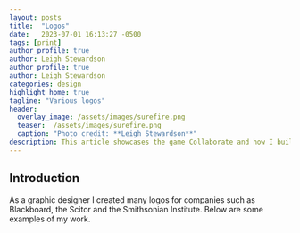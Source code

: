 ```yaml
---
layout: posts
title:  "Logos"
date:   2023-07-01 16:13:27 -0500
tags: [print]
author_profile: true
author: Leigh Stewardson
author_profile: true
author: Leigh Stewardson
categories: design
highlight_home: true
tagline: "Various logos"
header:
  overlay_image: /assets/images/surefire.png
  teaser:  /assets/images/surefire.png
  caption: "Photo credit: **Leigh Stewardson**"
description: This article showcases the game Collaborate and how I build it.
---
```


## Introduction
As a graphic designer I created many logos for companies such as Blackboard, the Scitor and the Smithsonian Institute. Below are some examples of my work.


<div id="nanogallery2"></div>
<script>
  $("#nanogallery2").nanogallery2({
  // ### gallery settings ###
  thumbnailHeight:  150,
  thumbnailWidth:   150,
  itemsBaseURL:     '/assets/images/',

  // ### gallery content ###
  items: [
      { src: 'rockcreek.png', srct: 'rockcreek.png' },
      { src: 'argo.jpeg', srct: 'argo.jpeg' },
      { src: 'blackboard.jpeg', srct: 'blackboard.jpeg' },
      { src: 'gardenfest.jpeg', srct: 'gardenfest.jpeg' },
      { src: 'kenetik.png', srct: 'kenetik.png' },
      { src: 'standup.png', srct: 'standup.png' },
      { src: 'KO.png', srct: 'KO.png' },
      { src: 'rg.png', srct: 'rg.png' },
      { src: 'surefire.png', srct: 'surefire.png' },
      { src: 'melt.gif', srct: 'melt.gif' },





  ]
});
</script>